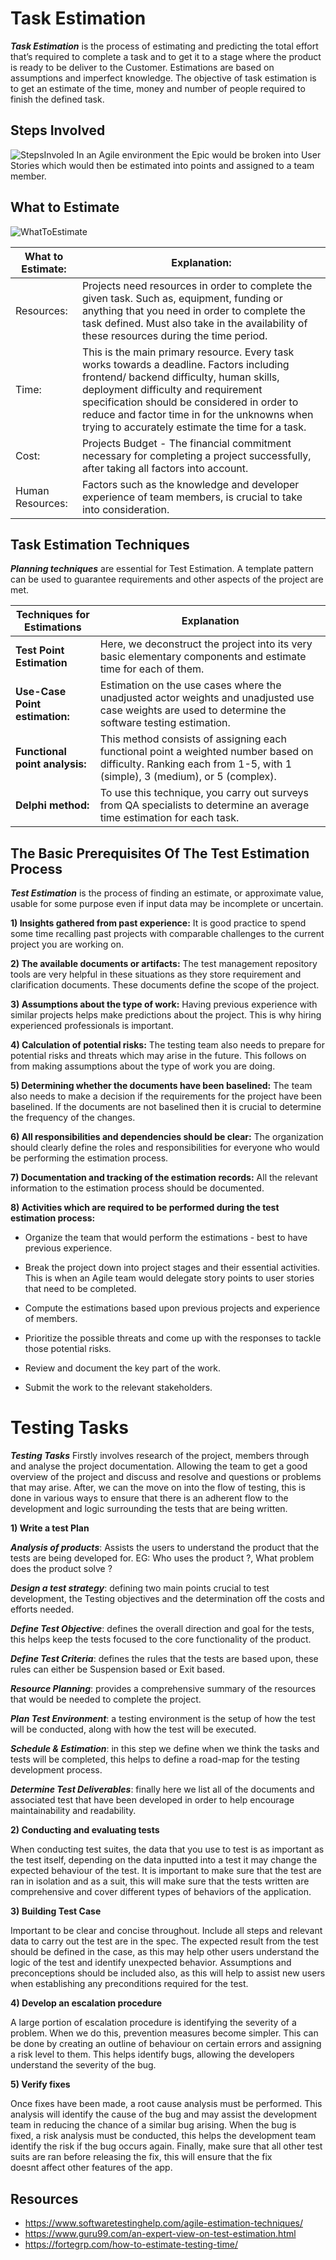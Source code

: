 # Task Estimation 

**_Task Estimation_** is the process of estimating and predicting the total effort that’s required to complete a task and to get it to a stage where the product is ready to be deliver to the Customer. Estimations are based on assumptions and imperfect knowledge. The objective of task estimation is to get an estimate of the time, money and number of people required to finish the defined task. 

## Steps Involved

![StepsInvoled](task-estimation-step.png)
  In an Agile environment the Epic would be broken into User Stories which would then be estimated into points and assigned to a team member.  

## What to Estimate

![WhatToEstimate](what_to_estimate_pic.png)

 What to Estimate: | Explanation: 
-------------- | -------------
Resources:  |  Projects need resources in order to complete the given task. Such as, equipment, funding or anything that you need in order to complete the task defined. Must also take in the availability of these resources during the time period.
Time:  | This is the main primary resource. Every task works towards a deadline. Factors including frontend/ backend difficulty, human skills, deployment difficulty and requirement specification should be considered in order to reduce and factor time in for the unknowns when trying to accurately estimate the time for a task.
Cost:    | Projects Budget - The financial commitment necessary for completing a project successfully, after taking all factors into account. 
Human Resources:    | Factors such as the knowledge and developer experience of team members, is crucial to take into consideration.


## Task Estimation Techniques 

**_Planning techniques_** are essential for Test Estimation. A template pattern can be used to guarantee requirements and other aspects of the project are met. 


**Techniques for Estimations** |**Explanation**
------------ | -------------
 **Test Point Estimation** |  Here, we deconstruct the project into its very basic elementary components and estimate time for each of them. 
**Use-Case Point estimation:** |  Estimation on the use cases where the unadjusted actor weights and unadjusted use case weights are used to determine the software testing estimation. 
 **Functional point analysis:**    |  This method consists of assigning each functional point a weighted number based on difficulty. Ranking each from 1-5, with 1 (simple), 3 (medium), or 5 (complex).  
 **Delphi method:**    | To use this technique, you carry out surveys from QA specialists to determine an average time estimation for each task.
 
 

## The Basic Prerequisites Of The Test Estimation Process

**_Test Estimation_** is the process of finding an estimate, or approximate value, usable for some purpose even if input data may be incomplete or uncertain. 

 
**1) Insights gathered from past experience:** It is good practice to spend some time recalling past projects with comparable challenges to the current project you are working on. 


**2) The available documents or artifacts:** The test management repository tools are very helpful in these situations as they store requirement and clarification documents. These documents define the scope of the project. 


**3) Assumptions about the type of work:** Having previous experience with similar projects helps make predictions about the project. This is why hiring experienced professionals is important. 
 

**4) Calculation of potential risks:** The testing team also needs to prepare for potential risks and threats which may arise in the future. This follows on from making assumptions about the type of work you are doing. 


**5) Determining whether the documents have been baselined:** The team also needs to make a decision if the requirements for the project have been baselined. If the documents are not baselined then it is crucial to determine the frequency of the changes. 


**6) All responsibilities and dependencies should be clear:** The organization should clearly define the roles and responsibilities for everyone who would be performing the estimation process. 


**7) Documentation and tracking of the estimation records:** All the relevant information to the estimation process should be documented. 
 

**8) Activities which are required to be performed during the test estimation process:** 

- Organize the team that would perform the estimations - best to have previous experience. 

- Break the project down into project stages and their essential activities. This is when an Agile team would delegate story points to user stories that need to be completed. 

- Compute the estimations based upon previous projects and experience of members. 

- Prioritize the possible threats and come up with the responses to tackle those potential risks. 

- Review and document the key part of the work. 

- Submit the work to the relevant stakeholders. 

# Testing Tasks
**_Testing Tasks_**  Firstly involves research of the project, members through and analyse the project documentation. Allowing the team to get a good overview of the project and discuss and resolve and questions or problems that may arise. After, we can the move on into the flow of testing, this is done in various ways to ensure that there is an adherent flow to the development and logic surrounding the tests that are being written.

**1) Write a test Plan**

***Analysis of products***: Assists the users to understand the product that the tests are being developed for. EG: Who uses the product ?, What problem does the product solve ?

***Design a test strategy***: defining two main points crucial to test development, the Testing objectives and the determination off the costs and efforts needed.

***Define Test Objective***: defines the overall direction and goal for the tests, this helps keep the tests focused to the core functionality of the product.

***Define Test Criteria***: defines the rules that the tests are based upon, these rules can either be Suspension based or Exit based.

***Resource Planning***: provides a comprehensive summary of the resources that would be needed to complete the project.

***Plan Test Environment***: a testing environment is the setup of how the test will be conducted, along with how the test will be executed.

***Schedule & Estimation***: in this step we define when we think the tasks and tests will be completed, this helps to define a road-map for the testing development process.

***Determine Test Deliverables***: finally here we list all of the documents and associated test that have been developed in order to help encourage maintainability and readability.

**2) Conducting and evaluating tests**

When conducting test suites, the data that you use to test is as important as the test itself, depending on the data inputted into a test it may change the expected behaviour of the test. It is important to make sure that the test are ran in isolation and as a suit, this will make sure that the tests written are comprehensive and cover different types of behaviors of the application.
    
**3) Building Test Case**

Important to be clear and concise throughout. Include all steps and relevant data to carry out the test are in the spec. The expected result from the test should be defined in the case, as this may help other users understand the logic of the test and identify unexpected behavior. Assumptions and preconceptions should be included also, as this will help to assist new users when establishing any preconditions required for the test. 

**4) Develop an escalation procedure**

A large portion of escalation procedure is identifying the severity of a problem. When we do this, prevention measures become simpler. This can be done by creating an outline of behaviour on certain errors and assigning a risk level to them. This helps identify bugs, allowing the developers understand the severity of the bug. 

**5) Verify fixes**

Once fixes have been made, a root cause analysis must be performed. This analysis will identify the cause of the bug and may assist the development team in reducing the chance of a similar bug arising. When the bug is fixed, a risk analysis must be conducted, this helps the development team identify the risk if the bug occurs again. Finally, make sure that all other test suits are ran before releasing the fix, this will ensure that the fix doesnt affect other features of the app.

## Resources
- https://www.softwaretestinghelp.com/agile-estimation-techniques/ 
- https://www.guru99.com/an-expert-view-on-test-estimation.html 
- https://fortegrp.com/how-to-estimate-testing-time/